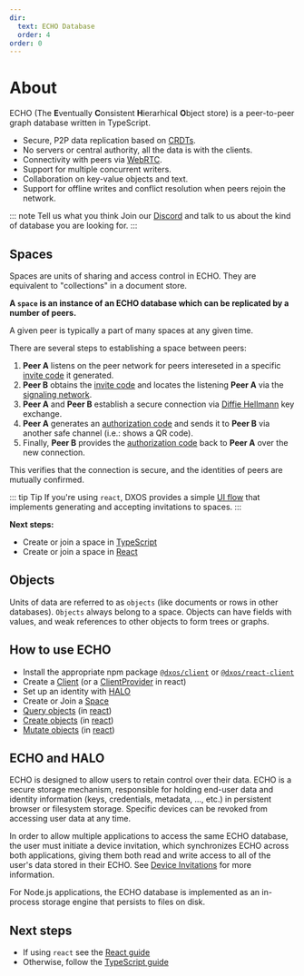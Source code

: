 ```yaml
---
dir:
  text: ECHO Database
  order: 4
order: 0
---
```


# About

ECHO (The **E**ventually **C**onsistent **H**ierarhical **O**bject store) is a peer-to-peer graph database written in TypeScript.

* Secure, P2P data replication based on [CRDTs](https://en.wikipedia.org/wiki/Conflict-free_replicated_data_type).
* No servers or central authority, all the data is with the clients.
* Connectivity with peers via [WebRTC](https://en.wikipedia.org/wiki/WebRTC).
* Support for multiple concurrent writers.
* Collaboration on key-value objects and text.
* Support for offline writes and conflict resolution when peers rejoin the network.

::: note Tell us what you think
Join our [Discord](https://discord.gg/eXVfryv3sW) and talk to us about the kind of database you are looking for.
:::

## Spaces

Spaces are units of sharing and access control in ECHO. They are equivalent to "collections" in a document store.

**A `space` is an instance of an ECHO database which can be replicated by a number of peers.**

A given peer is typically a part of many spaces at any given time.

There are several steps to establishing a space between peers:

1. <span class="peer-a">**Peer A**</span> listens on the peer network for peers intereseted in a specific [invite code](../glossary.md#invitation-code) it generated.
2. <span class="peer-b">**Peer B**</span> obtains the [invite code](../glossary.md#invitation-code) and locates the listening <span class="peer-a">**Peer A**</span> via the [signaling network](../glossary.md#signaling-service).
3. <span class="peer-a">**Peer A**</span> and <span class="peer-b">**Peer B**</span> establish a secure connection via [Diffie Hellmann](https://en.wikipedia.org/wiki/Diffie%E2%80%93Hellman_key_exchange) key exchange.
4. <span class="peer-a">**Peer A**</span> generates an [authorization code](../glossary.md#authorization-code) and sends it to <span class="peer-b">**Peer B**</span> via another safe channel (i.e.: shows a QR code).
5. Finally, <span class="peer-b">**Peer B**</span> provides the [authorization code](../glossary.md#authorization-code) back to <span class="peer-a">**Peer A**</span> over the new connection.

This verifies that the connection is secure, and the identities of peers are mutually confirmed.

::: tip Tip
If you're using `react`, DXOS provides a simple [UI flow](./react/#joining-spaces) that implements generating and accepting invitations to spaces.
:::

**Next steps:**

* Create or join a space in [TypeScript](./typescript/)
* Create or join a space in [React](./react/)

## Objects

Units of data are referred to as `objects` (like documents or rows in other databases). `Objects` always belong to a space. Objects can have fields with values, and weak references to other objects to form trees or graphs.

## How to use ECHO

* Install the appropriate npm package [`@dxos/client`](./typescript/) or [`@dxos/react-client`](./react/)
* Create a [Client](./typescript#configuration) (or a [ClientProvider](./react#cofiguration) in react)
* Set up an identity with [HALO](../halo/)
* Create or Join a [Space](#spaces)
* [Query objects](./typescript/queries.md) (in [react](./react/queries.md))
* [Create objects](./typescript/mutations.md#creating-objects) (in [react](./react/mutations.md))
* [Mutate objects](./typescript/mutations.md) (in [react](./react/mutations.md))

## ECHO and HALO

ECHO is designed to allow users to retain control over their data. ECHO is a secure storage mechanism, responsible for holding end-user data and identity information (keys, credentials, metadata, ..., etc.) in persistent browser or filesystem storage. Specific devices can be revoked from accessing user data at any time.

In order to allow multiple applications to access the same ECHO database, the user must initiate a device invitation, which synchronizes ECHO across both applications, giving them both read and write access to all of the user's data stored in their ECHO. See [Device Invitations](../halo/#device-invitations) for more information.

For Node.js applications, the ECHO database is implemented as an in-process storage engine that persists to files on disk.

## Next steps

* If using `react` see the [React guide](./react/)
* Otherwise, follow the [TypeScript guide](./typescript/)
